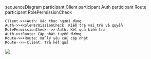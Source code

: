 sequenceDiagram
    participant Client
    participant Auth
    participant Route
    participant RolePermissionCheck

    Client->>+Auth: Xác thực người dùng
    Auth->>+RolePermissionCheck: Kiểm tra vai trò và quyền
    RolePermissionCheck-->>-Auth: Kết quả kiểm tra
    Auth->>+Route: Cập nhật tuyến đường
    Route->>+Route: Xử lý yêu cầu cập nhật
    Route-->>-Client: Trả kết quả

[![](https://mermaid.ink/img/pako:eNptUctKw0AU_ZXLbG1_YBYFqbtuRF0UyWaYjM3QZJJO7hRK6UL8Aj9AUFwIQkHdmSBdRPyP-ZPeJLYWm1nM43DOuefOXTKZhopxlquZU0aqMy0mViSBAVqZsKilzoRBGMZaGTzGTx1Gx-hF6lB1wbE6VzbRea5TM4yUnAampbX-_cHgpHbkMK6eJGDky3cJZvLz5ssHDWH1aSYtv2bV7A5LDiPty7sE0AqYC01n9QHz6hFmbuHL29-KHco-Ofbb-iNfbJAEvniG6d7uf23qksPQF-sMTEQHAlKJYmPg-77JvIvbUA80Y1-uIa6-YFG9OpC-eGn2vc-hqg7Vfg-HK9sE-gvHeiyhJoQOaYrLWhYwjFSiAsbpGgo7DVhgVsQTDtPLhZGMo3Wqx1wWCtxNnPEbEeeE0qCu03T3Xm0BWHzUyQ?type=png)](https://mermaid.live/edit#pako:eNptUctKw0AU_ZXLbG1_YBYFqbtuRF0UyWaYjM3QZJJO7hRK6UL8Aj9AUFwIQkHdmSBdRPyP-ZPeJLYWm1nM43DOuefOXTKZhopxlquZU0aqMy0mViSBAVqZsKilzoRBGMZaGTzGTx1Gx-hF6lB1wbE6VzbRea5TM4yUnAampbX-_cHgpHbkMK6eJGDky3cJZvLz5ssHDWH1aSYtv2bV7A5LDiPty7sE0AqYC01n9QHz6hFmbuHL29-KHco-Ofbb-iNfbJAEvniG6d7uf23qksPQF-sMTEQHAlKJYmPg-77JvIvbUA80Y1-uIa6-YFG9OpC-eGn2vc-hqg7Vfg-HK9sE-gvHeiyhJoQOaYrLWhYwjFSiAsbpGgo7DVhgVsQTDtPLhZGMo3Wqx1wWCtxNnPEbEeeE0qCu03T3Xm0BWHzUyQ)